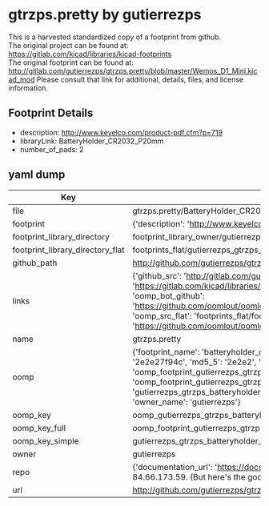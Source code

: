 # gtrzps.pretty by gutierrezps  
This is a harvested standardized copy of a footprint from github.  
The original project can be found at:  
https://gitlab.com/kicad/libraries/kicad-footprints  
The original footprint can be found at:
http://gitlab.com/gutierrezps/gtrzps.pretty/blob/master/Wemos_D1_Mini.kicad_mod
Please consult that link for additional, details, files, and license information.  
## Footprint Details
* description: http://www.keyelco.com/product-pdf.cfm?p=719  
* libraryLink: BatteryHolder_CR2032_P20mm  
* number_of_pads: 2  
## yaml dump  
| Key | Value |  
| --- | --- |  
| file | gtrzps.pretty/BatteryHolder_CR2032_P20mm.kicad_mod |  
| footprint | {'description': 'http://www.keyelco.com/product-pdf.cfm?p=719', 'libraryLink': 'BatteryHolder_CR2032_P20mm', 'number_of_pads': 2} |  
| footprint_library_directory | footprint_library_owner/gutierrezps_gtrzps.pretty |  
| footprint_library_directory_flat | footprints_flat/gutierrezps_gtrzps_batteryholder_cr2032_p20mm/working |  
| github_path | http://github.com/gutierrezps/gtrzps.pretty/blob/master/BatteryHolder_CR2032_P20mm.kicad_mod |  
| links | {'github_src': 'http://gitlab.com/gutierrezps/gtrzps.pretty/blob/master/Wemos_D1_Mini.kicad_mod', 'github_src_repo': 'https://gitlab.com/kicad/libraries/kicad-footprints', 'oomp_bot': 'footprints/gutierrezps_gtrzps_batteryholder_cr2032_p20mm/working', 'oomp_bot_github': 'https://github.com/oomlout/oomlout_oomp_footprint_bot/tree/main/footprints/gutierrezps_gtrzps_batteryholder_cr2032_p20mm/working', 'oomp_src_flat': 'footprints_flat/footprints_flat/gutierrezps_gtrzps_batteryholder_cr2032_p20mm/working', 'oomp_src_flat_github': 'https://github.com/oomlout/oomlout_oomp_footprint_src/tree/main/footprints_flat/gutierrezps_gtrzps_batteryholder_cr2032_p20mm/working'} |  
| name | gtrzps.pretty |  
| oomp | {'footprint_name': 'batteryholder_cr2032_p20mm', 'library_name': 'gtrzps', 'md5': '2e2e27f94c353e388b613ffa8cd91271', 'md5_10': '2e2e27f94c', 'md5_5': '2e2e2', 'md5_6': '2e2e27', 'oomp_key': 'oomp_gutierrezps_gtrzps_batteryholder_cr2032_p20mm', 'oomp_key_extra': 'oomp_footprint_gutierrezps_gtrzps_batteryholder_cr2032_p20mm', 'oomp_key_full': 'oomp_footprint_gutierrezps_gtrzps_batteryholder_cr2032_p20mm_2e2e27', 'oomp_key_simple': 'gutierrezps_gtrzps_batteryholder_cr2032_p20mm', 'original_filename': 'gtrzps.pretty/BatteryHolder_CR2032_P20mm.kicad_mod', 'owner_name': 'gutierrezps'} |  
| oomp_key | oomp_gutierrezps_gtrzps_batteryholder_cr2032_p20mm |  
| oomp_key_full | oomp_footprint_gutierrezps_gtrzps_batteryholder_cr2032_p20mm |  
| oomp_key_simple | gutierrezps_gtrzps_batteryholder_cr2032_p20mm |  
| owner | gutierrezps |  
| repo | {'documentation_url': 'https://docs.github.com/rest/overview/resources-in-the-rest-api#rate-limiting', 'message': "API rate limit exceeded for 84.66.173.59. (But here's the good news: Authenticated requests get a higher rate limit. Check out the documentation for more details.)"} |  
| url | http://github.com/gutierrezps/gtrzps.pretty |  

